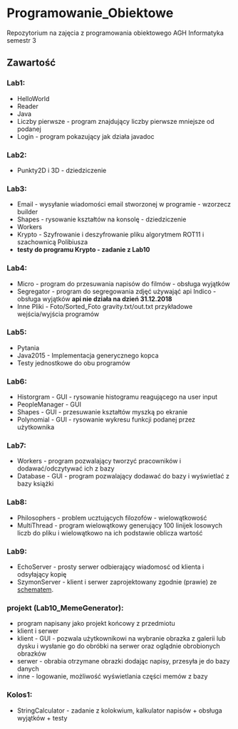 # Programowanie_Obiektowe
Repozytorium na zajęcia z programowania obiektowego AGH Informatyka semestr 3

## Zawartość

### Lab1:
* HelloWorld
* Reader
* Java 
* Liczby pierwsze - program znajdujący liczby pierwsze mniejsze od podanej
* Login - program pokazujący jak działa javadoc
### Lab2:
* Punkty2D i 3D - dziedziczenie
### Lab3:
 * Email - wysyłanie wiadomości email stworzonej w programie - wzorzecz builder
 * Shapes - rysowanie kształtów na konsolę - dziedziczenie
 * Workers
 * Krypto - Szyfrowanie i deszyfrowanie pliku algorytmem ROT11 i szachownicą Polibiusza
 * **testy do programu Krypto - zadanie z Lab10**
 ### Lab4:
 * Micro - program do przesuwania napisów do filmów - obsługa wyjątków
 * Segregator - program do segregowania zdjęć używająć api Indico - obsługa wyjątków **api nie działa na dzień 31.12.2018**
 * Inne Pliki - Foto/Sorted_Foto gravity.txt/out.txt przykładowe wejścia/wyjścia programów
 ### Lab5:
 * Pytania 
 * Java2015 - Implementacja generycznego kopca 
 * Testy jednostkowe do obu programów
 ### Lab6:
 * Historgram - GUI - rysowanie histogramu reagującego na user input
 * PeopleManager - GUI
 * Shapes - GUI - przesuwanie kształtów myszką po ekranie
 * Polynomial - GUI - rysowanie wykresu funkcji podanej przez użytkownika
 ### Lab7:
 * Workers - program pozwalający tworzyć pracowników i dodawać/odczytywać ich z bazy
 * Database - GUI - program pozwalający dodawać do bazy i wyświetlać z bazy książki
 ### Lab8:
 * Philosophers - problem ucztujących filozofów - wielowątkowość
 * MultiThread - program wielowątkowy generujący 100 linijek losowych liczb do pliku i wielowątkowo na ich podstawie oblicza wartość
 ### Lab9:
 * EchoServer - prosty serwer odbierający wiadomosć od klienta i odsyłający kopię
 * SzymonServer - klient i serwer zaprojektowany zgodnie (prawie) ze [schematem]( http://home.agh.edu.pl/~sbobek/old/doku.php?id=progobl8#cwiczenia).

### projekt (Lab10_MemeGenerator):
* program napisany jako projekt końcowy z przedmiotu
* klient i serwer
* klient - GUI - pozwala użytkownikowi na wybranie obrazka z galerii lub dysku i wysłanie go do obróbki na serwer oraz oglądnie obrobionych obrazków
* serwer - obrabia otrzymane obrazki dodając napisy, przesyła je do bazy danych
* inne - logowanie, możliwość wyświetlania części memów z bazy
### Kolos1:
* StringCalculator - zadanie z kolokwium, kalkulator napisów + obsługa wyjątków + testy
  
